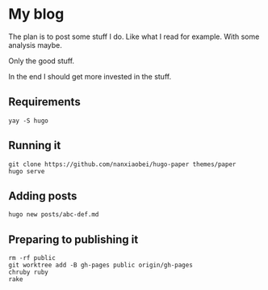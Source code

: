 # My blog

The plan is to post some stuff I do.
Like what I read for example.
With some analysis maybe.

Only the good stuff.

In the end I should get more invested in the stuff.

## Requirements

~~~
yay -S hugo
~~~

## Running it

~~~
git clone https://github.com/nanxiaobei/hugo-paper themes/paper
hugo serve
~~~

## Adding posts

~~~
hugo new posts/abc-def.md
~~~

## Preparing to publishing it

~~~
rm -rf public
git worktree add -B gh-pages public origin/gh-pages
chruby ruby
rake
~~~
